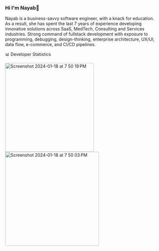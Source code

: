 ### Hi I'm Nayab👋


Nayab is a business-savvy software engineer, with a knack for education. As a result, she has spent the last 7 years of experience developing innovative solutions across SaaS, MedTech, Consulting and Services industries. Strong command of fullstack development with exposure to programming, debugging, design-thinking, enterprise architecture, UX/UI, data flow, e-commerce, and CI/CD pipelines.


📊 Developer Statistics

<img width="290" alt="Screenshot 2024-01-18 at 7 50 19 PM" src="https://github.com/NayabKhanvict/NayabKhanvict/assets/37957444/4eb9b411-19a6-409a-9d57-4e7737e5601f">
<br/>
<img width="307" alt="Screenshot 2024-01-18 at 7 50 03 PM" src="https://github.com/NayabKhanvict/NayabKhanvict/assets/37957444/caac054b-64af-4c09-a4c0-55e497498ce3">


<!--
**NayabKhanvict/NayabKhanvict** is a ✨ _special_ ✨ repository because its `README.md` (this file) appears on your GitHub profile.

Here are some ideas to get you started:

- 🔭 I’m currently working on ...
- 🌱 I’m currently learning ...
- 👯 I’m looking to collaborate on ...
- 🤔 I’m looking for help with ...
- 💬 Ask me about ...
- 📫 How to reach me: ...
- 😄 Pronouns: ...
- ⚡ Fun fact: ...
-->
